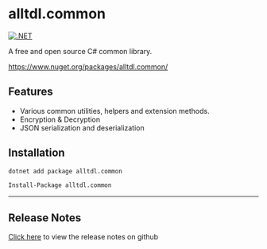 # alltdl.common

[![.NET](https://github.com/Lewis-Fam/alltdl.common/actions/workflows/dotnet.yml/badge.svg?branch=master)](https://github.com/Lewis-Fam/alltdl.common/actions/workflows/dotnet.yml)

A free and open source C# common library.

https://www.nuget.org/packages/alltdl.common/

## Features

- Various common utilities, helpers and extension methods.
- Encryption & Decryption
- JSON serialization and deserialization

## Installation

```sh
dotnet add package alltdl.common
```

```sh
Install-Package alltdl.common
```

---

## Release Notes

[Click here](https://github.com/Lewis-Fam/alltdl.common/blob/master/RELEASE_NOTES.md) to view the release notes on github

[nuget]: <https://www.nuget.org/packages/alltdl.common/> "Nuget.org"
[nuget version]: <https://www.nuget.org/packages/alltdl.common/#versions-body-tab> "nuget.org Version"
[github]: <https://github.com/Lewis-Fam/alltdl.common> "Public Repository"
